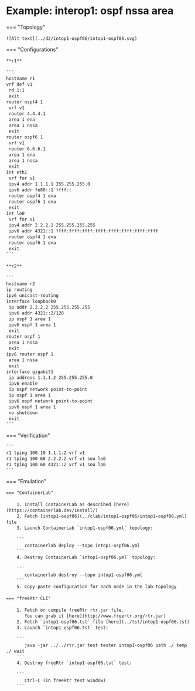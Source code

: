 # Example: interop1: ospf nssa area

=== "Topology"

    ![Alt text](../d2/intop1-ospf06/intop1-ospf06.svg)

=== "Configurations"

    **r1**

    ```
    hostname r1
    vrf def v1
     rd 1:1
     exit
    router ospf4 1
     vrf v1
     router 4.4.4.1
     area 1 ena
     area 1 nssa
     exit
    router ospf6 1
     vrf v1
     router 6.6.6.1
     area 1 ena
     area 1 nssa
     exit
    int eth1
     vrf for v1
     ipv4 addr 1.1.1.1 255.255.255.0
     ipv6 addr fe80::1 ffff::
     router ospf4 1 ena
     router ospf6 1 ena
     exit
    int lo0
     vrf for v1
     ipv4 addr 2.2.2.1 255.255.255.255
     ipv6 addr 4321::1 ffff:ffff:ffff:ffff:ffff:ffff:ffff:ffff
     router ospf4 1 ena
     router ospf6 1 ena
     exit
    ```

    **r2**

    ```
    hostname r2
    ip routing
    ipv6 unicast-routing
    interface loopback0
     ip addr 2.2.2.2 255.255.255.255
     ipv6 addr 4321::2/128
     ip ospf 1 area 1
     ipv6 ospf 1 area 1
     exit
    router ospf 1
     area 1 nssa
     exit
    ipv6 router ospf 1
     area 1 nssa
     exit
    interface gigabit1
     ip address 1.1.1.2 255.255.255.0
     ipv6 enable
     ip ospf network point-to-point
     ip ospf 1 area 1
     ipv6 ospf network point-to-point
     ipv6 ospf 1 area 1
     no shutdown
     exit
    ```

=== "Verification"

    ```
    r1 tping 100 10 1.1.1.2 vrf v1
    r1 tping 100 60 2.2.2.2 vrf v1 sou lo0
    r1 tping 100 60 4321::2 vrf v1 sou lo0
    ```

=== "Emulation"

    === "ContainerLab"

        1. Install ContainerLab as described [here](https://containerlab.dev/install/)  
        2. Fetch [intop1-ospf06](../clab/intop1-ospf06/intop1-ospf06.yml) file  
        3. Launch ContainerLab `intop1-ospf06.yml` topology:  

        ```
           containerlab deploy --topo intop1-ospf06.yml  
        ```
        4. Destroy ContainerLab `intop1-ospf06.yml` topology:  

        ```
           containerlab destroy --topo intop1-ospf06.yml  
        ```
        5. Copy-paste configuration for each node in the lab topology

    === "freeRtr CLI"

        1. Fetch or compile freeRtr rtr.jar file.  
           You can grab it [here](http://www.freertr.org/rtr.jar)  
        2. Fetch `intop1-ospf06.tst` file [here](../tst/intop1-ospf06.tst)  
        3. Launch `intop1-ospf06.tst` test:  

        ```
           java -jar ../../rtr.jar test tester intop1-ospf06 path ./ temp ./ wait
        ```
        4. Destroy freeRtr `intop1-ospf06.tst` test:  

        ```
           Ctrl-C (In freeRtr test window)
        ```


